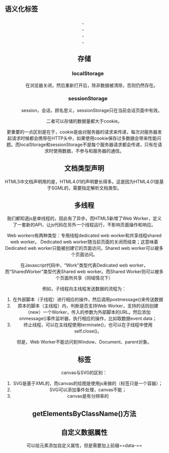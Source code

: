 ## 语义化标签

<header>、<footer>、<nav>、<section>、<aside>

## 存储

### &nbsp;&nbsp;&nbsp;&nbsp;&nbsp;&nbsp;localStorage
&nbsp;&nbsp;&nbsp;&nbsp;&nbsp;&nbsp;&nbsp;&nbsp;&nbsp;&nbsp;&nbsp;&nbsp;在浏览器关闭，然后重新打开后，除非数据被清除，否则仍然存在。

### &nbsp;&nbsp;&nbsp;&nbsp;&nbsp;&nbsp;sessionStorage
&nbsp;&nbsp;&nbsp;&nbsp;&nbsp;&nbsp;&nbsp;&nbsp;&nbsp;&nbsp;&nbsp;&nbsp;session，会话，顾名思义，sessionStorage只在当前会话页面中有效。

二者可以存储的数据量都大于cookie。

更重要的一点区别是在于，cookie是由对服务器的请求来传递，每次对服务器发起请求时候都会携带在HTTP头中，如果使用cookie保存过多数据会带来性能问题。而localStorage和sessionStorage不是每个服务器请求都会传递，只有在请求时使用数据，不参与和服务器的通信。

## 文档类型声明

HTML5中文档声明用的是<!DOCTYPE html>，HTML4.01的声明要长得多。这是因为HTML4.01是基于SGML的，需要指定解析文档类型。

## 多线程

我们都知道js是单线程的，因此有了异步。而HTML5新增了Web Worker，定义了一套新的API，让js代码在另外一个线程运行，不影响页面操作和响应。

Web workers有两种类型：专用线程dedicated web worker和共享线程shared web worker。 
Dedicated web worker随当前页面的关闭而结束；这意味着Dedicated web worker只能被创建它的页面访问，Shared web worker可以被多个页面访问。

在Javascript代码中，“Work”类型代表Dedicated web worker，而“SharedWorker”类型代表Shared web worker。而Shared Worker则可以被多个页面所共享（同域情况下）

例如，子线程向主线程发送数据的流程为：
1. 在外部脚本（子线程）进行相应的操作，然后调用postmessage()来传送数据
2. 原本的脚本（主线程）内，判断是否支持Web Worker，支持的话则创建（new）一个Worker，传入的参数为外部脚本的URL。然后添加onmessage()事件监听器，执行相应的操作，比如取数据event.data；
3. 终止线程，可以在主线程使用terminate()，也可以在子线程中使用self.close()。

但是，Web Worker不能访问到Window、Document、parent对象。

## <canvas>标签

canvas与SVG的区别：
1. SVG是基于XML的，而canvas的绘图是使用js来做的（<canvas>标签只是一个容器）；
2. SVG可以添加事件处理，canvas不能；
3. canvas是有分辨率的

## getElementsByClassName()方法

## 自定义数据属性

可以给元素添加自定义属性，但是需要加上前缀==data-==